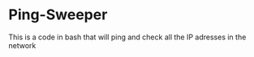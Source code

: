 # Ping-Sweeper

This is a code in bash that will ping and check all the IP adresses in the network 
